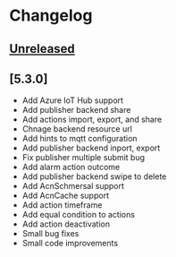 # Changelog

## [Unreleased]

## [5.3.0]
- Add Azure IoT Hub support
- Add publisher backend share
- Add actions import, export, and share
- Chnage backend resource url
- Add hints to mqtt configuration
- Add publisher backend inport, export
- Fix publisher multiple submit bug
- Add alarm action outcome
- Add publisher backend swipe to delete
- Add AcnSchmersal support
- Add AcnCache support
- Add action timeframe
- Add equal condition to actions
- Add action deactivation
- Small bug fixes
- Small code improvements

[Unreleased]: https://github.com/aconno/Sensorics/compare/master...develop

